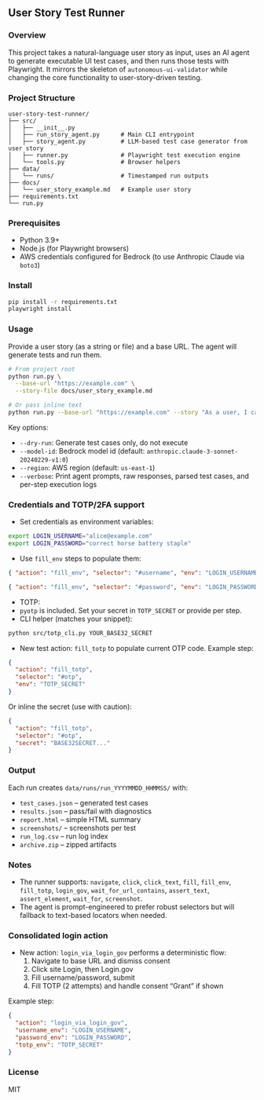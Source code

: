 ## User Story Test Runner

### Overview
This project takes a natural-language user story as input, uses an AI agent to generate executable UI test cases, and then runs those tests with Playwright. It mirrors the skeleton of `autonomous-ui-validator` while changing the core functionality to user-story-driven testing.

### Project Structure
```
user-story-test-runner/
├── src/
│   ├── __init__.py
│   ├── run_story_agent.py      # Main CLI entrypoint
│   ├── story_agent.py          # LLM-based test case generator from user story
│   ├── runner.py               # Playwright test execution engine
│   └── tools.py                # Browser helpers
├── data/
│   └── runs/                   # Timestamped run outputs
├── docs/
│   └── user_story_example.md   # Example user story
├── requirements.txt
└── run.py
```

### Prerequisites
- Python 3.9+
- Node.js (for Playwright browsers)
- AWS credentials configured for Bedrock (to use Anthropic Claude via `boto3`)

### Install
```bash
pip install -r requirements.txt
playwright install
```

### Usage
Provide a user story (as a string or file) and a base URL. The agent will generate tests and run them.

```bash
# From project root
python run.py \
  --base-url "https://example.com" \
  --story-file docs/user_story_example.md

# Or pass inline text
python run.py --base-url "https://example.com" --story "As a user, I can log in..."
```

Key options:
- `--dry-run`: Generate test cases only, do not execute
- `--model-id`: Bedrock model id (default: `anthropic.claude-3-sonnet-20240229-v1:0`)
- `--region`: AWS region (default: `us-east-1`)
- `--verbose`: Print agent prompts, raw responses, parsed test cases, and per-step execution logs

### Credentials and TOTP/2FA support
- Set credentials as environment variables:
```bash
export LOGIN_USERNAME="alice@example.com"
export LOGIN_PASSWORD="correct horse battery staple"
```

- Use `fill_env` steps to populate them:
```json
{ "action": "fill_env", "selector": "#username", "env": "LOGIN_USERNAME" }
```
```json
{ "action": "fill_env", "selector": "#password", "env": "LOGIN_PASSWORD" }
```

- TOTP:
- `pyotp` is included. Set your secret in `TOTP_SECRET` or provide per step.
- CLI helper (matches your snippet):
```bash
python src/totp_cli.py YOUR_BASE32_SECRET
```

- New test action: `fill_totp` to populate current OTP code.
Example step:
```json
{
  "action": "fill_totp",
  "selector": "#otp",
  "env": "TOTP_SECRET"
}
```
Or inline the secret (use with caution):
```json
{
  "action": "fill_totp",
  "selector": "#otp",
  "secret": "BASE32SECRET..."
}
```

### Output
Each run creates `data/runs/run_YYYYMMDD_HHMMSS/` with:
- `test_cases.json` – generated test cases
- `results.json` – pass/fail with diagnostics
- `report.html` – simple HTML summary
- `screenshots/` – screenshots per test
- `run_log.csv` – run log index
- `archive.zip` – zipped artifacts

### Notes
- The runner supports: `navigate`, `click`, `click_text`, `fill`, `fill_env`, `fill_totp`, `login_gov`, `wait_for_url_contains`, `assert_text`, `assert_element`, `wait_for`, `screenshot`.
- The agent is prompt-engineered to prefer robust selectors but will fallback to text-based locators when needed.

### Consolidated login action
- New action: `login_via_login_gov` performs a deterministic flow:
  1) Navigate to base URL and dismiss consent
  2) Click site Login, then Login.gov
  3) Fill username/password, submit
  4) Fill TOTP (2 attempts) and handle consent “Grant” if shown

Example step:
```json
{
  "action": "login_via_login_gov",
  "username_env": "LOGIN_USERNAME",
  "password_env": "LOGIN_PASSWORD",
  "totp_env": "TOTP_SECRET"
}
```

### License
MIT


